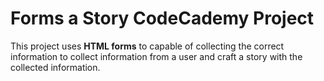 # Forms a Story CodeCademy Project

This project uses **HTML forms** to capable of collecting the correct information to collect information from a user and craft a story with the collected information.